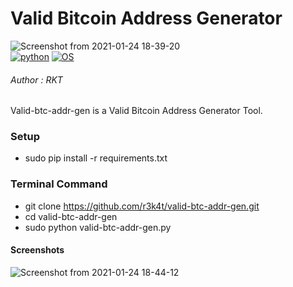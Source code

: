 
# Valid Bitcoin Address Generator

![Screenshot from 2021-01-24 18-39-20](https://user-images.githubusercontent.com/69615463/105656064-98dedd00-5eeb-11eb-9750-92e05bb4fe94.png)
<br>
[![python](https://img.shields.io/badge/python-purple.svg)](https://www.python.org/downloads/release/python/)
[![OS](https://img.shields.io/badge/Tested%20On-Linux-purple.svg)](https://en.wikipedia.org/wiki/Linux)


<h6>Author : RKT</h6>


Valid-btc-addr-gen is a Valid Bitcoin Address Generator Tool.


### Setup ###

+ sudo pip install -r requirements.txt

### Terminal Command ###

+ git clone https://github.com/r3k4t/valid-btc-addr-gen.git
+ cd valid-btc-addr-gen
+ sudo python valid-btc-addr-gen.py

#### Screenshots ####


![Screenshot from 2021-01-24 18-44-12](https://user-images.githubusercontent.com/69615463/105656278-0d198080-5eec-11eb-8d94-16c262a64f10.png)
